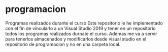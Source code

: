 # programacion
Programas realizados durante el curso
Este repositorio le he implementado con el fin de vincularlo a un Visual Studio 2019
y tener en un repositorio todos los programas realizados durnate el curso.
Ademas me va a servir para tenerlos almacenados y modificarlos desde visual studio en el
repositorio de programacion y no en una carpeta local.
